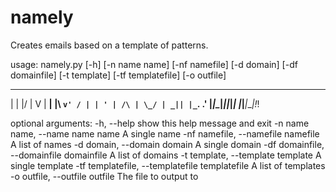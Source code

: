# namely
Creates emails based on a template of patterns. 

usage: namely.py [-h] [-n name name] [-nf namefile] [-d domain]
                 [-df domainfile] [-t template] [-tf templatefile]
                 [-o outfile]

 __  _  __  __ __ ___ _ __   __
|  \| |/  \|  V  | __| |\ `v' /
| | ' | /\ | \_/ | _|| |_`. .' 
|_|\__|_||_|_| |_|___|___|!_!  

optional arguments:
  -h, --help            show this help message and exit
  -n name name, --name name name
                        A single name
  -nf namefile, --namefile namefile
                        A list of names
  -d domain, --domain domain
                        A single domain
  -df domainfile, --domainfile domainfile
                        A list of domains
  -t template, --template template
                        A single template
  -tf templatefile, --templatefile templatefile
                        A list of templates
  -o outfile, --outfile outfile
                        The file to output to

